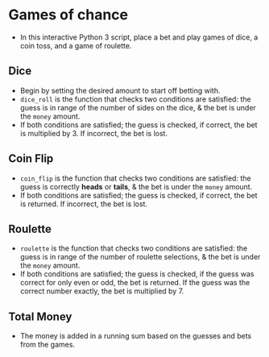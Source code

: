 # Games of chance

* In this interactive Python 3 script, place a bet and play games of dice, a coin toss, and a game of roulette.

## Dice 

* Begin by setting the desired amount to start off betting with. 
* `dice_roll` is the function that checks two conditions are satisfied: the guess is in range of the number of sides on the dice, & the bet is under the `money` amount. 
* If both conditions are satisfied; the guess is checked, if correct, the bet is multiplied by 3. If incorrect, the bet is lost. 

## Coin Flip

* `coin_flip` is the function that checks two conditions are satisfied: the guess is correctly **heads** or **tails**, & the bet is under the `money` amount. 
* If both conditions are satisfied; the guess is checked, if correct, the bet is returned. If incorrect, the bet is lost. 

## Roulette

* `roulette` is the function that checks two conditions are satisfied: the guess is in range of the number of roulette selections, & the bet is under the `money` amount. 
* If both conditions are satisfied; the guess is checked, if the guess was correct for only even or odd, the bet is returned. If the guess was the correct number exactly, the bet is multiplied by 7.


## Total Money

* The money is added in a running sum based on the guesses and bets from the games.




        
        
